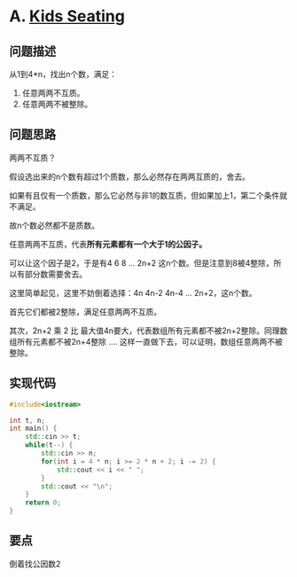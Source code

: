 # A. [Kids Seating](https://codeforces.com/problemset/problem/1443/A)

## 问题描述

从1到4*n，找出n个数，满足：

1. 任意两两不互质。
2. 任意两两不被整除。

## 问题思路

两两不互质？

假设选出来的n个数有超过1个质数，那么必然存在两两互质的，舍去。

如果有且仅有一个质数，那么它必然与非1的数互质，但如果加上1，第二个条件就不满足。



故n个数必然都不是质数。



任意两两不互质，代表**所有元素都有一个大于1的公因子。**



可以让这个因子是2，于是有4 6 8 ... 2n+2 这n个数。但是注意到8被4整除，所以有部分数需要舍去。



这里简单起见，这里不妨倒着选择：4n 4n-2 4n-4 ... 2n+2，这n个数。

首先它们都被2整除，满足任意两两不互质。

其次，2n+2 乘 2 比 最大值4n要大，代表数组所有元素都不被2n+2整除。同理数组所有元素都不被2n+4整除 .... 这样一直做下去，可以证明，数组任意两两不被整除。



## 实现代码

```c++
#include<iostream>

int t, n;
int main() {
	std::cin >> t;
	while(t--) {
		std::cin >> n;
		for(int i = 4 * n; i >= 2 * n + 2; i -= 2) {
			std::cout << i << " ";
		}
		std::cout << "\n";
	}
	return 0;
}
```



## 要点

倒着找公因数2